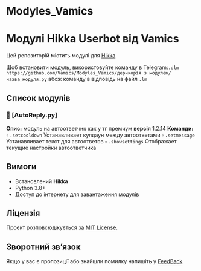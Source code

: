 # Modyles_Vamics
# Модулі Hikka Userbot від Vamics  
Цей репозиторій містить модулі для [Hikka](https://github.com/hikariatama/Hikka)

Щоб встановити модуль, використовуйте команду в Telegram:`.dlm https://github.com/Vamics/Modyles_Vamics/дерикорія з модулем/назва_модуля.py` абож команду в відповідь на файл `.lm` 
## Список модулів  
### 📌 [AutoReply.py]  
**Опис:** модуль на автоответчик как у тг премиум
**версія** 1.2.14
**Команди:**  
▫️ `.setcooldown` Устанавливает кулдаун между автоответами
▫️ `.setmessage` Устанавливает текст для автоответов
▫️ `.showsettings` Отображает текущие настройки автоответчика

## Вимоги  
- Встановлений **Hikka**  
- Python 3.8+  
- Доступ до інтернету для завантаження модулів  

## Ліцензія  
Проєкт розповсюджується за [MIT License](LICENSE).  

## Зворотний зв’язок  
Якщо у вас є пропозиції або знайшли помилку напишіть у [FeedBack](https://t.me/yas_vamicsbot)
